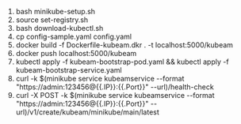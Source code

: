 
1)   bash minikube-setup.sh
2)   source set-registry.sh
3)   bash download-kubectl.sh
4)   cp config-sample.yaml config.yaml
5)   docker build -f Dockerfile-kubeam.dkr . -t localhost:5000/kubeam
6)   docker push localhost:5000/kubeam
7)   kubectl apply -f kubeam-bootstrap-pod.yaml && kubectl apply -f kubeam-bootstrap-service.yaml
8)   curl -k $(minikube service kubeamservice --format "https://admin:123456@{{.IP}}:{{.Port}}" --url)/health-check
9)   curl -X POST -k $(minikube service kubeamservice --format "https://admin:123456@{{.IP}}:{{.Port}}" --url)/v1/create/kubeam/minikube/main/latest
